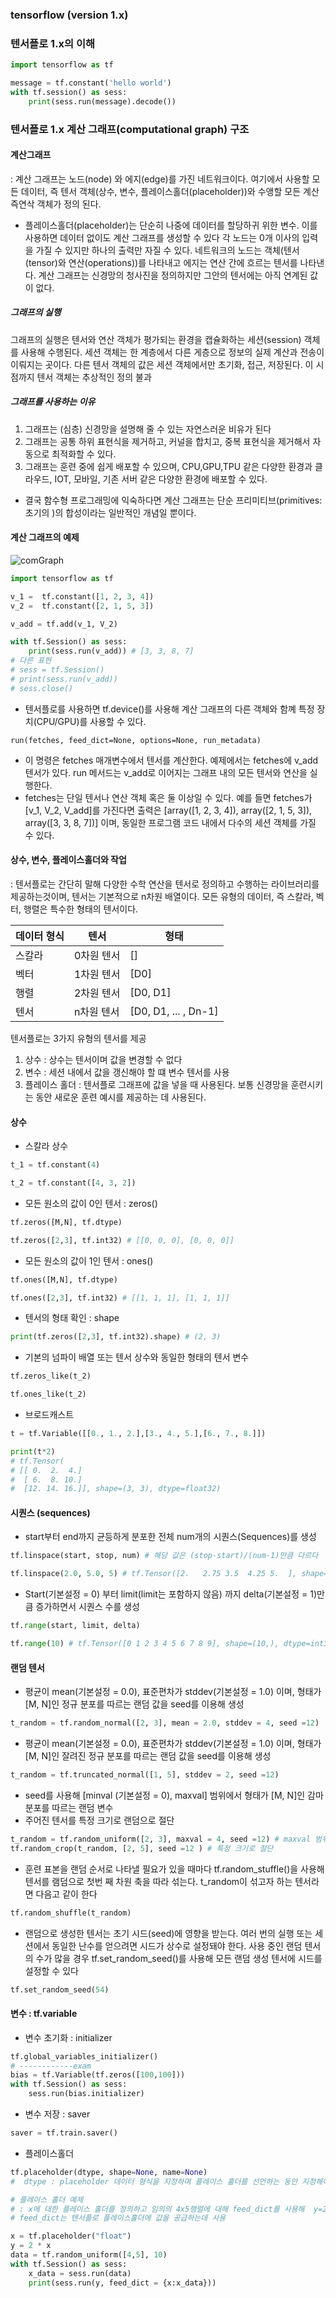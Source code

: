 ### tensorflow (version 1.x)

### 텐서플로 1.x의 이해 

```python
import tensorflow as tf

message = tf.constant('hello world')
with tf.session() as sess:
    print(sess.run(message).decode())
```

### 텐서플로 1.x 계산 그래프(computational graph) 구조 

#### 계산그래프
: 계산 그래프는 노드(node) 와 에지(edge)를 가진 네트워크이다.
 여기에서 사용할 모든 데이터, 즉 텐서 객체(상수, 변수, 플레이스홀더(placeholder))와 수앵할 모든 계산 즉연삭 객체가 정의 된다.
 - 플레이스홀더(placeholder)는 단순히 나중에 데이터를 할당하귀 위한 변수. 이를 사용하면 데이터 없이도 계산 그래프를 생성할 수 있다 
각 노드는 0개 이사의 입력을 가질 수 있지만 하나의 출력만 자질 수 있다. 네트워크의 노드는 객체(텐서(tensor)와 연산(operations))를 나타내고 에지는 연산 간에 흐르는 텐서를 나타낸다. 계산 그래프는 신경망의 청사진을 정의하지만 그안의 텐서에는 아직 연계된 값이 없다.

##### 그래프의 실행
그래프의 실행은 텐서와 연산 객체가 평가되는 환경을 캡슐화하는 세션(session) 객체를 사용해 수행된다. 세션 객체는 한 계층에서 다른 게층으로 정보의 실제 계산과 전송이 이뤄지는 곳이다. 다른 텐서 객체의 값은 세션 객체에서만 초기화, 접근, 저장된다. 이 시점까지 텐서 객체는 추상적인 정의 불과

##### 그래프를 사용하는 이유
1. 그래프는 (심층) 신경망을 설명해 줄 수 있는 자연스러운 비유가 된다
2. 그래프는 공통 하위 표현식을 제거하고, 커널을 합치고, 중복 표현식을 제거해서 자동으로 최적화할 수 있다.
3. 그래프는 훈련 중에 쉽게 배포할 수 있으며, CPU,GPU,TPU 같은 다양한 환경과 클라우드, IOT, 모바일, 기존 서버 같은 다양한 환경에 배포할 수 있다.
- 결국 함수형 프로그래밍에 익숙하다면 계산 그래프는 단순 프리미티브(primitives: 초기의 )의 합성이라는 일반적인 개념일 뿐이다. 

#### 계산 그래프의 예제 
![comGraph](../../img/tensorflow/comGraph.png) <br>

```python
import tensorflow as tf

v_1 =  tf.constant([1, 2, 3, 4])
v_2 =  tf.constant([2, 1, 5, 3])

v_add = tf.add(v_1, V_2)

with tf.Session() as sess:
    print(sess.run(v_add)) # [3, 3, 8, 7]
# 다른 표현
# sess = tf.Session()
# print(sess.run(v_add))
# sess.close()
```

- 텐서플로를 사용하면 tf.device()를 사용해 계산 그래프의 다른 객체와 함꼐 특정 장치(CPU/GPU)를 사용할 수 있다. 

```
run(fetches, feed_dict=None, options=None, run_metadata)
```

- 이 명령은 fetches 매개변수에서 텐서를 계산한다. 예제에서는 fetches에 v_add텐서가 있다. run 메서드는 v_add로 이어지는 그래프 내의 모든 텐서와 연산을 실행한다. 
- fetches는 단일 텐서나 연산 객체 혹은 둘 이상일 수 있다. 예를 들면 fetches가 [v_1, V_2, V_add]를 가진다면 출력은 [array([1, 2, 3, 4]), array([2, 1, 5, 3]), array([3, 3, 8, 7])] 이며, 동일한 프로그램 코드 내에서 다수의 세션 객체를 가질 수 있다. 

#### 상수, 변수, 플레이스홀더와 작업
: 텐서플로는 간단히 말해 다양한 수학 연산을 텐서로 정의하고 수행하는 라이브러리를 제공하는것이며, 텐서는 기본적으로 n차원 배열이다. 모든 유형의 데이터, 즉 스칼라, 벡터, 행렬은 특수한 형태의 텐서이다.

| 데이터 형식 | 텐서 | 형태 |
| --- | --- | --- |
| 스칼라 | 0차원 텐서 | [] |
| 벡터 | 1차원 텐서 | [D0] |
| 행렬 | 2차원 텐서 | [D0, D1] |
| 텐서 | n차원 텐서 | [D0, D1, ... , Dn-1] |

텐서플로는 3가지 유형의 텐서를 제공 <br>
1. 상수 : 상수는 텐서이며 값을 변경할 수 없다
2. 변수 : 세션 내에서 값을 갱신해야 할 떄 변수 텐서를 사용 
3. 플레이스 홀더 : 텐서플로 그래프에 값을 넣을 때 사용된다. 보통 신경망을 훈련시키는 동안 새로운 훈련 예시를 제공하는 데 사용된다.

#### 상수 

- 스칼라 상수 

```python
t_1 = tf.constant(4)

t_2 = tf.constant([4, 3, 2])
```
- 모든 원소의 값이 0인 텐서 : zeros()

```python
tf.zeros([M,N], tf.dtype)

tf.zeros([2,3], tf.int32) # [[0, 0, 0], [0, 0, 0]]
```
- 모든 원소의 값이 1인 텐서 : ones()

```python
tf.ones([M,N], tf.dtype)

tf.ones([2,3], tf.int32) # [[1, 1, 1], [1, 1, 1]]
```
- 텐서의 형태 확인 : shape

```python
print(tf.zeros([2,3], tf.int32).shape) # (2, 3)
```
- 기본의 넘파이 배열 또는 텐서 상수와 동일한 형태의 텐서 변수

```python
tf.zeros_like(t_2)

tf.ones_like(t_2)
```
- 브로드캐스트 

```python
t = tf.Variable([[0., 1., 2.],[3., 4., 5.],[6., 7., 8.]])

print(t*2)
# tf.Tensor(
# [[ 0.  2.  4.]
#  [ 6.  8. 10.]
#  [12. 14. 16.]], shape=(3, 3), dtype=float32)
``` 

#### 시퀀스 (sequences)
 
- start부터 end까지 균등하게 분포한 전체 num개의 시퀀스(Sequences)를 생성

```python
tf.linspace(start, stop, num) # 해당 값은 (stop-start)/(num-1)만큼 다르다 

tf.linspace(2.0, 5.0, 5) # tf.Tensor([2.   2.75 3.5  4.25 5.  ], shape=(5,), dtype=float32)
```

- Start(기본설정 = 0) 부터 limit(limit는 포함하지 않음) 까지 delta(기본설정 = 1)만큼 증가하면서 시퀀스 수를 생성

```python
tf.range(start, limit, delta)

tf.range(10) # tf.Tensor([0 1 2 3 4 5 6 7 8 9], shape=(10,), dtype=int32)
```

#### 랜덤 텐서

- 평균이 mean(기본설정 = 0.0), 표준편차가 stddev(기본설정 = 1.0) 이며, 형태가 [M, N]인 정규 분포를 따르는 랜덤 값을 seed를 이용해 생성

```python
t_random = tf.random_normal([2, 3], mean = 2.0, stddev = 4, seed =12)
```

- 평균이 mean(기본설정 = 0.0), 표준편차가 stddev(기본설정 = 1.0) 이며, 형태가 [M, N]인 잘려진 정규 분포를 따르는 랜덤 값을 seed를 이용해 생성

```python
t_random = tf.truncated_normal([1, 5], stddev = 2, seed =12)
```
- seed를 사용해 [minval (기본설정 = 0), maxval] 범위에서  형태가 [M, N]인 감마 분포를 따르는 랜덤 변수
- 주어진 텐서를 특정 크기로 랜덤으로 절단

```python
t_random = tf.random_uniform([2, 3], maxval = 4, seed =12) # maxval 범위에서의 랜덤 변수
tf.random_crop(t_random, [2, 5], seed =12 ) # 특정 크기로 절단
```

- 훈련 표본을 랜덤 순서로 나타낼 필요가 있을 때마다 tf.random_stuffle()을 사용해 텐서를 램덤으로 첫번 째 차원 축을 따라 섞는다. t_random이 섞고자 하는 텐서라면 다음고 같이 한다 

```python
tf.random_shuffle(t_random)
```
- 랜덤으로 생성한 텐서는 초기 시드(seed)에 영향을 받는다. 여러 번의 실행 또는 세션에서 동일한 난수를 얻으려면 시드가 상수로 설정돼야 한다. 사용 중인 랜덤 텐서의 수가 많을 경우 tf.set_random_seed()를 사용해 모든 랜덤 생성 텐서에 시드를 설정할 수 있다

```python
tf.set_random_seed(54)
```

#### 변수 : tf.variable 

- 변수 초기화 : initializer

```python
tf.global_variables_initializer()
# ------------exam
bias = tf.Variable(tf.zeros([100,100]))
with tf.Session() as sess:
    sess.run(bias.initializer)
```

- 변수 저장 : saver

```python
saver = tf.train.saver()
```

- 플레이스홀더 

```python
tf.placeholder(dtype, shape=None, name=None)
#  dtype : placeholder 데이터 형식을 지정하며 플레이스 홀더를 선언하는 동안 지정해야 한다
```
```python
# 플레이스 홀더 예제 
# : x에 대한 플레이스 홀더를 정의하고 임의의 4x5행렬에 대해 feed_dict를 사용해  y=2x를 계산한다 
# feed_dict는 텐서플로 플레이스홀더에 값을 공급하는데 사용

x = tf.placeholder("float")
y = 2 * x
data = tf.random_uniform([4,5], 10)
with tf.Session() as sess:
    x_data = sess.run(data)
    print(sess.run(y, feed_dict = {x:x_data}))
```
